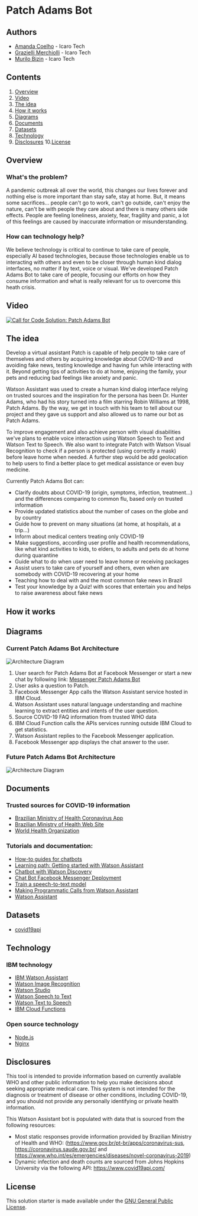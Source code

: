 # Patch Adams Bot

## Authors

- [Amanda Coelho](https://www.linkedin.com/in/amanda-coelho-69737151/) - Icaro Tech
- [Grazielli Merchiolli](https://www.linkedin.com/in/grazimerchiolli/) - Icaro Tech
- [Murilo Bizin](https://www.linkedin.com/in/murilobizin/) - Icaro Tech

## Contents

1. [Overview](#overview)
2. [Video](#video)
3. [The idea](#the-idea)
4. [How it works](#how-it-works)
5. [Diagrams](#diagrams)
6. [Documents](#documents)
7. [Datasets](#datasets)
8. [Technology](#technology)
9. [Disclosures](#disclosures)
10.[License](#license)

## Overview

### What's the problem?

A pandemic outbreak all over the world, this changes our lives forever and nothing else is more important than stay safe, stay at home. But, it means some sacrifices... people can't go to work, can't go outside, can't enjoy the nature, can't be with people they care about and there is many others side effects. People are feeling loneliness, anxiety, fear, fragility and panic, a lot of this feelings are caused by inaccurate information or misunderstanding.

### How can technology help?

We believe technology is critical to continue to take care of people, especially AI based technologies, because those technologies enable us to interacting with others and even to be closer through human kind dialog interfaces, no matter if by text, voice or visual. We've developed Patch Adams Bot to take care of people, focusing our efforts on how they consume information and what is really relevant for us to overcome this heath crisis.

## Video

[![Call for Code Solution: Patch Adams Bot](https://img.youtube.com/vi/EVfvIT4uGwk/0.jpg)](https://youtu.be/EVfvIT4uGwk)

## The idea

Develop a virtual assistant Patch is capable of help people to take care of themselves and others by acquiring knowledge about COVID-19 and avoiding fake news, testing knowledge and having fun while interacting with it. Beyond getting tips of activities to do at home, enjoying the family, your pets and reducing bad feelings like anxiety and panic.

Watson Assistant was used to create a human kind dialog interface relying on trusted sources and the inspiration for the persona has been Dr. Hunter Adams, who had his story turned into a film starring Robin Williams at 1998, Patch Adams. By the way, we get in touch with his team to tell about our project and they gave us support and also allowed us to name our bot as Patch Adams.

To improve engagement and also achieve person with visual disabilities we've plans to enable voice interaction using Watson Speech to Text and Watson Text to Speech. We also want to integrate Patch with Watson Visual Recognition to check if a person is protected (using correctly a mask) before leave home when needed. A further step would be add geolocation to help users to find a better place to get medical assistance or even buy medicine.

Currently Patch Adams Bot can:
- Clarify doubts about COVID-19 (origin, symptoms, infection, treatment...) and the differences comparing to common flu, based only on trusted information
- Provide updated statistics about the number of cases on the globe and by country
- Guide how to prevent on many situations (at home, at hospitals, at a trip...) 
- Inform about medical centers treating only COVID-19
- Make suggestions, according user profile and health recommendations, like what kind activities to kids, to elders, to adults and pets do at home during quarantine
- Guide what to do when user need to leave home or receiving packages
- Assist users to take care of yourself and others, even when are somebody with COVID-19 recovering at your home
- Teaching how to deal with and the most common fake news in Brazil
- Test your knowledge by a Quiz! with scores that entertain you and helps to raise awareness about fake news

## How it works

## Diagrams

### Current Patch Adams Bot Architecture

![Architecture Diagram](/assets/diagrams/arch-as-is.png)

1. User search for Patch Adams Bot at Facebook Messenger or start a new chat by following link: [Messenger Patch Adams Bot](https://m.me/PatchAdamsBot)
2. User asks a question to Patch.
3. Facebook Messenger App calls the Watson Assistant service hosted in IBM Cloud.
4. Watson Assistant uses natural language understanding and machine learning to extract entities and intents of the user question.
5. Source COVID-19 FAQ information from trusted WHO data
6. IBM Cloud Function calls the APIs services running outside IBM Cloud to get statistics.
7. Watson Assistant replies to the Facebook Messenger application.
8. Facebook Messenger app displays the chat answer to the user.

### Future Patch Adams Bot Architecture

![Architecture Diagram](/assets/diagrams/arch-to-be.png)

## Documents

### Trusted sources for COVID-19 information
- [Brazilian Ministry of Health Coronavírus App](https://www.gov.br/pt-br/apps/coronavirus-sus)
- [Brazilian Ministry of Health Web Site](https://coronavirus.saude.gov.br/)
- [World Health Organization](https://www.who.int/es/emergencies/diseases/novel-coronavirus-2019)

### Tutorials and documentation:

- [How-to guides for chatbots](https://www.ibm.com/watson/how-to-build-a-chatbot)
- [Learning path: Getting started with Watson Assistant](https://developer.ibm.com/series/learning-path-watson-assistant/)
- [Chatbot with Watson Discovery](https://github.com/IBM/watson-discovery-sdu-with-assistant)
- [Chat Bot Facebook Messenger Deployment](https://cloud.ibm.com/docs/assistant?topic=assistant-deploy-facebook)
- [Train a speech-to-text model](https://developer.ibm.com/patterns/customize-and-continuously-train-your-own-watson-speech-service/)
- [Making Programmatic Calls from Watson Assistant](https://cloud.ibm.com/docs/assistant?topic=assistant-dialog-webhooks)
- [Watson Assistant](https://cloud.ibm.com/docs/assistant?topic=assistant-getting-started)

## Datasets

- [covid19api](https://covid19api.com/)

## Technology

### IBM technology

- [IBM Watson Assistant](https://www.ibm.com/cloud/watson-assistant/)
- [Watson Image Recognition](https://www.ibm.com/cloud/watson-visual-recognition)
- [Watson Studio](https://www.ibm.com/watson/services/watson-studio/)
- [Watson Speech to Text](https://www.ibm.com/cloud/watson-speech-to-text)
- [Watson Text to Speech](https://www.ibm.com/cloud/watson-text-to-speech)
- [IBM Cloud Functions](https://cloud.ibm.com/functions/)

### Open source technology

- [Node.js](https://nodejs.org/en/)
- [Nginx](https://www.nginx.com)

## Disclosures

This tool is intended to provide information based on currently available WHO and other public information to help you make decisions about seeking appropriate medical care. This system is not intended for the diagnosis or treatment of disease or other conditions, including COVID-19, and you should not provide any personally identifying or private health information.

This Watson Assistant bot is populated with data that is sourced from the following resources:

- Most static responses provide information provided by Brazilian Ministry of Health and WHO: (https://www.gov.br/pt-br/apps/coronavirus-sus, https://coronavirus.saude.gov.br/ and https://www.who.int/es/emergencies/diseases/novel-coronavirus-2019)
- Dynamic infection and death counts are sourced from Johns Hopkins University via the following API: https://www.covid19api.com/

## License

This solution starter is made available under the [GNU General Public License](LICENSE).